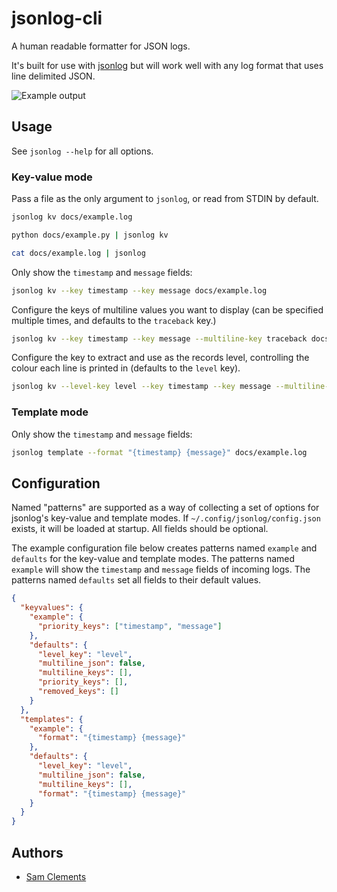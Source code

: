 jsonlog-cli
===========

A human readable formatter for JSON logs.
 
It's built for use with [jsonlog] but will work well with any log format that
uses line delimited JSON.

![Example output](https://raw.githubusercontent.com/borntyping/jsonlog-cli/master/docs/example.png)

Usage
-----

See `jsonlog --help` for all options.

### Key-value mode

Pass a file as the only argument to `jsonlog`, or read from STDIN by default.

```bash
jsonlog kv docs/example.log
```

```bash
python docs/example.py | jsonlog kv
```

```bash
cat docs/example.log | jsonlog
```

Only show the `timestamp` and `message` fields:

```bash
jsonlog kv --key timestamp --key message docs/example.log
```

Configure the keys of multiline values you want to display (can be specified
multiple times, and defaults to the `traceback` key.)

```bash
jsonlog kv --key timestamp --key message --multiline-key traceback docs/example.log
```

Configure the key to extract and use as the records level, controlling the
colour each line is printed in (defaults to the `level` key).

```bash
jsonlog kv --level-key level --key timestamp --key message --multiline-key traceback docs/example.log
```

### Template mode

Only show the `timestamp` and `message` fields:

```bash
jsonlog template --format "{timestamp} {message}" docs/example.log
```

Configuration
-------------

Named "patterns" are supported as a way of collecting a set of options for
jsonlog's key-value and template modes. If `~/.config/jsonlog/config.json`
exists, it will be loaded at startup. All fields should be optional.

The example configuration file below creates patterns named `example` and
`defaults` for the key-value and template modes. The patterns named `example`
will show the `timestamp` and `message` fields of incoming logs. The patterns
named `defaults` set all fields to their default values.

```json
{
  "keyvalues": {
    "example": {
      "priority_keys": ["timestamp", "message"]
    },
    "defaults": {
      "level_key": "level",
      "multiline_json": false,
      "multiline_keys": [],
      "priority_keys": [],
      "removed_keys": []
    }
  },
  "templates": {
    "example": {
      "format": "{timestamp} {message}"
    },
    "defaults": {
      "level_key": "level",
      "multiline_json": false,
      "multiline_keys": [],
      "format": "{timestamp} {message}" 
    }
  }
}
```

Authors
-------

* [Sam Clements]

[jsonlog]: https://github.com/borntyping/jsonlog
[Sam Clements]: https://gitlab.com/borntyping
